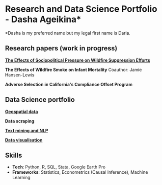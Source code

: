# Research and Data Science Portfolio - Dasha Ageikina*

*Dasha is my preferred name but my legal first name is Daria.

## Research papers (work in progress)

**[The Effects of Sociopolitical Pressure on Wildfire Suppression Efforts](https://github.com/dashaageikina/job-market-paper-data-pipeline)**

**The Effects of Wildfire Smoke on Infant Mortality**
Coauthor: Jamie Hansen-Lewis

**Adverse Selection in California's Compliance Offset Program**

## Data Science portfolio

**[Geospatial data](https://github.com/dashaageikina/geospatial-data)**

**Data scraping**

**[Text mining and NLP](https://github.com/dashaageikina/text-mining)**

**[Data visualisation](https://github.com/dashaageikina/data-visualization)**

## Skills
 - **Tech**: Python, R, SQL, Stata, Google Earth Pro
 - **Frameworks**: Statistics, Econometrics (Causal Inference), Machine Learning





